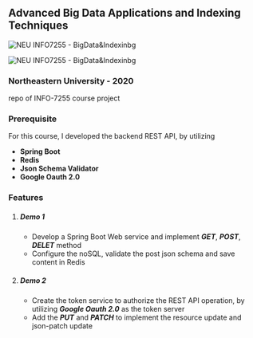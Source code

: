 ## Advanced Big Data Applications and Indexing Techniques

![NEU INFO7255 - BigData&Indexinbg](https://img.shields.io/badge/info7255--v1.0-pasing-bri)

![NEU INFO7255 - BigData&Indexinbg](https://img.shields.io/badge/info7255--v2.0-pasing-bri)

### Northeastern University - 2020

repo of INFO-7255 course project



### Prerequisite

For this course, I developed the backend REST API, by utilizing

- **Spring Boot**
- **Redis**
- **Json Schema Validator**
- **Google Oauth 2.0**

### Features

1. ##### Demo 1

   - Develop a Spring Boot Web service and implement ***GET***, ***POST***, ***DELET*** method
   - Configure the noSQL, validate the post json schema and save content in Redis

2. ##### Demo 2

   - Create the token service to authorize the REST API operation, by utilizing ***Google Oauth 2.0*** as the token server
   - Add the ***PUT*** and ***PATCH*** to implement the resource update and json-patch update

